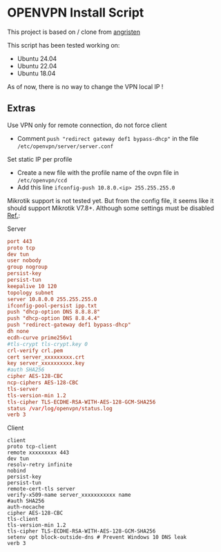 # OPENVPN Install Script

This project is based on / clone from [angristen](https://github.com/angristan/openvpn-install/)

This script has been tested working on:

- Ubuntu 24.04
- Ubuntu 22.04
- Ubuntu 18.04

As of now, there is no way to change the VPN local IP !

## Extras

Use VPN only for remote connection, do not force client 

- Comment `push "redirect gateway def1 bypass-dhcp"` in the file `/etc/openvpn/server/server.conf`

Set static IP per profile

- Create a new file with the profile name of the ovpn file in `/etc/openvpn/ccd`
- Add this line `ifconfig-push 10.8.0.<ip> 255.255.255.0`

Mikrotik support is not tested yet. But from the config file, it seems like it should support Mikrotik V7.8+. Although some settings must be disabled [Ref.](https://github.com/angristan/openvpn-install/issues/536):

Server

```conf
port 443
proto tcp
dev tun
user nobody
group nogroup
persist-key
persist-tun
keepalive 10 120
topology subnet
server 10.8.0.0 255.255.255.0
ifconfig-pool-persist ipp.txt
push "dhcp-option DNS 8.8.8.8"
push "dhcp-option DNS 8.8.4.4"
push "redirect-gateway def1 bypass-dhcp"
dh none
ecdh-curve prime256v1
#tls-crypt tls-crypt.key 0
crl-verify crl.pem
cert server_xxxxxxxxx.crt
key server_xxxxxxxxxx.key
#auth SHA256
cipher AES-128-CBC
ncp-ciphers AES-128-CBC
tls-server
tls-version-min 1.2
tls-cipher TLS-ECDHE-RSA-WITH-AES-128-GCM-SHA256
status /var/log/openvpn/status.log
verb 3
```

Client

```
client
proto tcp-client
remote xxxxxxxxx 443
dev tun
resolv-retry infinite
nobind
persist-key
persist-tun
remote-cert-tls server
verify-x509-name server_xxxxxxxxxxx name
#auth SHA256
auth-nocache
cipher AES-128-CBC
tls-client
tls-version-min 1.2
tls-cipher TLS-ECDHE-RSA-WITH-AES-128-GCM-SHA256
setenv opt block-outside-dns # Prevent Windows 10 DNS leak
verb 3
```
